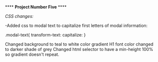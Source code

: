 **** **Project Number Five** ****

_CSS changes:_

-Added css to modal text to capitalize first letters of modal information:

.modal-text{
  transform-text: capitalize:
}

Changed background to teal to white color gradient
H1 font color changed to darker shade of grey
Changed html selector to have a min-height 100% so gradient doesn't repeat.
